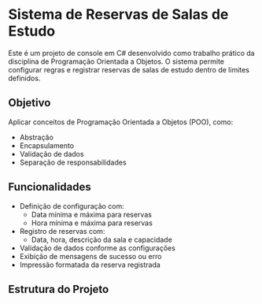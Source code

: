# Sistema de Reservas de Salas de Estudo

Este é um projeto de console em C# desenvolvido como trabalho prático da disciplina de Programação Orientada a Objetos. O sistema permite configurar regras e registrar reservas de salas de estudo dentro de limites definidos.

## Objetivo

Aplicar conceitos de Programação Orientada a Objetos (POO), como:
- Abstração
- Encapsulamento
- Validação de dados
- Separação de responsabilidades

## Funcionalidades

- Definição de configuração com:
  - Data mínima e máxima para reservas
  - Hora mínima e máxima para reservas
- Registro de reservas com:
  - Data, hora, descrição da sala e capacidade
- Validação de dados conforme as configurações
- Exibição de mensagens de sucesso ou erro
- Impressão formatada da reserva registrada

## Estrutura do Projeto

